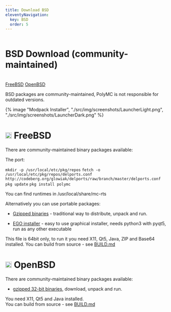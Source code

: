 ```yaml
---
title: Download BSD
eleventyNavigation:
  key: BSD 
  order: 5
---
```


<div class="download-content">
  <div class="row">
    <div class="column">
      <div>
        <h1>BSD Download (community-maintained)</h1>
        <br>
        <a class="button is-big" href="#freebsd">FreeBSD</a>
        <a class="button is-big" href="#openbsd">OpenBSD</a>
        <p>BSD packages are community-maintained, PolyMC is not responsible for outdated versions.</p>
      </div>
    </div>
    <div class="column">
      {% image "Modpack Installer", "./src/img/screenshots/LauncherLight.png", "./src/img/screenshots/LauncherDark.png" %}
    </div>
  </div>
</div>

<div class="infobox top">

# <img src="https://www.vectorlogo.zone/logos/freebsd/freebsd-icon.svg" height="20" /> FreeBSD

There are community-maintained binary packages available:
  
The port:

```mkdir -p /usr/local/etc/pkg/repos```
```fetch -o /usr/local/etc/pkg/repos/delports.conf http://codeberg.org/glowiak/delports/raw/branch/master/delports.conf```
```pkg update```
```pkg install polymc```
  
You can find runtimes in /usr/local/share/mc-rts
  
Alternatively you can use portable packages:

- [Gzipped binaries](http://glowiak.github.io/file/polymc-latest-fbsd64-raw) - traditional way to distribute, unpack and run.

- [EGO installer](http://glowiak.github.io/file/polymc-latest-fbsd64-ego) - easy to use graphical installer, needs python3 with pyqt5, run as any other executable

This file is 64bit only, to run it you need X11, Qt5, Java, ZIP and Base64 installed. 
You can build from source - see [BUILD.md](https://github.com/PolyMC/PolyMC/blob/develop/BUILD.md)
</div>

<div class="infobox top">

# <img src="https://raw.githubusercontent.com/AliasIO/wappalyzer/master/src/drivers/webextension/images/icons/OpenBSD%20httpd.svg" height="20" /> OpenBSD

There are community-maintained binary packages available:

- [gzipped 32-bit binaries](http://glowiak.github.io/file/polymc-latest-obsd32-raw), download, unpack and run.

You need X11, Qt5 and Java installed.  
You can build from source - see [BUILD.md](https://github.com/PolyMC/PolyMC/blob/develop/BUILD.md)

</div>
